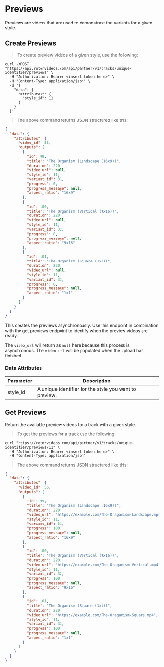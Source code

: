 # Previews

Previews are videos that are used to demonstrate the variants for a given style.

## Create Previews

> To create preview videos of a given style, use the following:

```shell
curl -XPOST
"https://api.rotorvideos.com/api/partner/v1/tracks/unique-identifier/previews" \
  -H "Authorization: Bearer <insert token here>" \
  -H "Content-Type: application/json" \
  -d '{
    "data": {
      "attributes": {
        "style_id": 11
      }
    }
  }'
```

> The above command returns JSON structured like this:

```json
{
  "data": {
    "attributes": {
      "video_id": 56,
      "outputs": [
        {
          "id": 99,
          "title": "The Organism (Landscape (16x9))",
          "duration": 220,
          "video_url": null,
          "style_id": 11,
          "variant_id": 31,
          "progress": 0,
          "progress_message": null,
          "aspect_ratio": "16x9"
        },
        {
          "id": 100,
          "title": "The Organism (Vertical (9x16))",
          "duration": 220,
          "video_url": null,
          "style_id": 11,
          "variant_id": 32,
          "progress": 0,
          "progress_message": null,
          "aspect_ratio": "9x16"
        },
        {
          "id": 101,
          "title": "The Organism (Square (1x1))",
          "duration": 220,
          "video_url": null,
          "style_id": 11,
          "variant_id": 33,
          "progress": 0,
          "progress_message": null,
          "aspect_ratio": "1x1"
        }
      ]
    }
  }
}
```

This creates the previews asynchronously. Use this endpoint in combination with the get previews endpoint to identify when the preview videos are ready.

<aside class="notice">
The <code>video_url</code> will return as <code>null</code> here because this process is asynchronous. The <code>video_url</code> will be populated when the upload has finished.
</aside>

### Data Attributes

Parameter | Description
--------- | -----------
style_id | A unique identifier for the style you want to preview.

## Get Previews

Return the available preview videos for a track with a given style.

> To get the previews for a track use the following:

```shell
curl "https://rotorvideos.com/api/partner/v1/tracks/unique-identifier/previews/11" \
  -H "Authorization: Bearer <insert token here>" \
  -H "Content-Type: application/json"
```

> The above command returns JSON structured like this:

```json
{
  "data": {
    "attributes": {
      "video_id": 56,
      "outputs": [
        {
          "id": 99,
          "title": "The Organism (Landscape (16x9))",
          "duration": 220,
          "video_url": "https://example.com/The-Oraganism-Landscape.mp4",
          "style_id": 11,
          "variant_id": 31,
          "progress": 100,
          "progress_message": null,
          "aspect_ratio": "16x9"
        },
        {
          "id": 100,
          "title": "The Organism (Vertical (9x16))",
          "duration": 220,
          "video_url": "https://example.com/The-Oraganism-Vertical.mp4",
          "style_id": 11,
          "variant_id": 32,
          "progress": 100,
          "progress_message": null,
          "aspect_ratio": "9x16"
        },
        {
          "id": 101,
          "title": "The Organism (Square (1x1))",
          "duration": 220,
          "video_url": "https://example.com/The-Oraganism-Square.mp4",
          "style_id": 11,
          "variant_id": 33,
          "progress": 100,
          "progress_message": null,
          "aspect_ratio": "1x1"
        }
      ]
    }
  }
}
```
